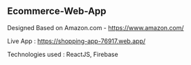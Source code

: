 ## Ecommerce-Web-App

Designed Based on Amazon.com - https://www.amazon.com/

Live App : https://shopping-app-76917.web.app/

Technologies used : ReactJS, Firebase




